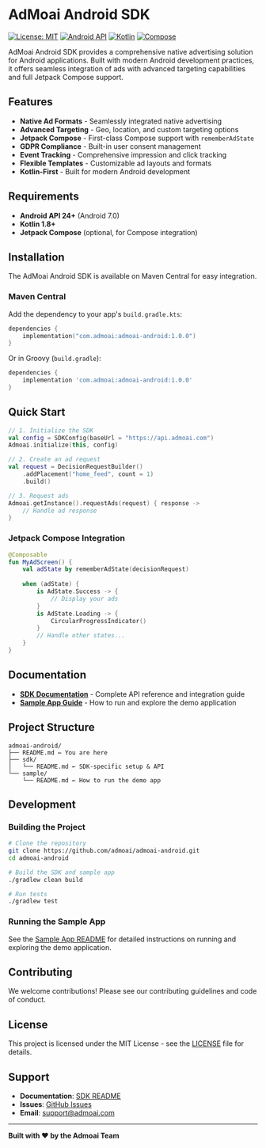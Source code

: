 # AdMoai Android SDK

[![License: MIT](https://img.shields.io/badge/License-MIT-yellow.svg)](https://opensource.org/licenses/MIT)
[![Android API](https://img.shields.io/badge/API-24%2B-brightgreen.svg?style=flat)](https://android-arsenal.com/api?level=24)
[![Kotlin](https://img.shields.io/badge/kotlin-1.8+-blue.svg?logo=kotlin)](http://kotlinlang.org)
[![Compose](https://img.shields.io/badge/Jetpack%20Compose-Ready-green)](https://developer.android.com/jetpack/compose)

AdMoai Android SDK provides a comprehensive native advertising solution for Android applications. Built with modern Android development practices, it offers seamless integration of ads with advanced targeting capabilities and full Jetpack Compose support.

## Features

- **Native Ad Formats** - Seamlessly integrated native advertising
- **Advanced Targeting** - Geo, location, and custom targeting options
- **Jetpack Compose** - First-class Compose support with `rememberAdState`
- **GDPR Compliance** - Built-in user consent management
- **Event Tracking** - Comprehensive impression and click tracking
- **Flexible Templates** - Customizable ad layouts and formats
- **Kotlin-First** - Built for modern Android development

## Requirements

- **Android API 24+** (Android 7.0)
- **Kotlin 1.8+**
- **Jetpack Compose** (optional, for Compose integration)

## Installation

The AdMoai Android SDK is available on Maven Central for easy integration.

### Maven Central

Add the dependency to your app's `build.gradle.kts`:

```kotlin
dependencies {
    implementation("com.admoai:admoai-android:1.0.0")
}
```

Or in Groovy (`build.gradle`):

```groovy
dependencies {
    implementation 'com.admoai:admoai-android:1.0.0'
}
```

## Quick Start

```kotlin
// 1. Initialize the SDK
val config = SDKConfig(baseUrl = "https://api.admoai.com")
Admoai.initialize(this, config)

// 2. Create an ad request
val request = DecisionRequestBuilder()
    .addPlacement("home_feed", count = 1)
    .build()

// 3. Request ads
Admoai.getInstance().requestAds(request) { response ->
    // Handle ad response
}
```

### Jetpack Compose Integration

```kotlin
@Composable
fun MyAdScreen() {
    val adState by rememberAdState(decisionRequest)
    
    when (adState) {
        is AdState.Success -> {
            // Display your ads
        }
        is AdState.Loading -> {
            CircularProgressIndicator()
        }
        // Handle other states...
    }
}
```

## Documentation

- **[SDK Documentation](./sdk/README.md)** - Complete API reference and integration guide
- **[Sample App Guide](./sample/README.md)** - How to run and explore the demo application

## Project Structure

```
admoai-android/
├── README.md ← You are here
├── sdk/
│   └── README.md ← SDK-specific setup & API
└── sample/
    └── README.md ← How to run the demo app
```

## Development

### Building the Project

```bash
# Clone the repository
git clone https://github.com/admoai/admoai-android.git
cd admoai-android

# Build the SDK and sample app
./gradlew clean build

# Run tests
./gradlew test
```

### Running the Sample App

See the [Sample App README](./sample/README.md) for detailed instructions on running and exploring the demo application.

## Contributing

We welcome contributions! Please see our contributing guidelines and code of conduct.

## License

This project is licensed under the MIT License - see the [LICENSE](LICENSE) file for details.

## Support

- **Documentation**: [SDK README](./sdk/README.md)
- **Issues**: [GitHub Issues](https://github.com/admoai/admoai-android/issues)
- **Email**: support@admoai.com

---

**Built with ❤️ by the Admoai Team**
